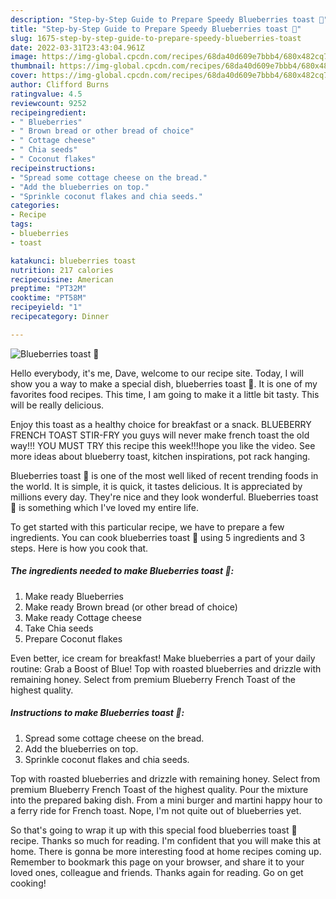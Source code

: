 ```yaml
---
description: "Step-by-Step Guide to Prepare Speedy Blueberries toast 💜"
title: "Step-by-Step Guide to Prepare Speedy Blueberries toast 💜"
slug: 1675-step-by-step-guide-to-prepare-speedy-blueberries-toast
date: 2022-03-31T23:43:04.961Z
image: https://img-global.cpcdn.com/recipes/68da40d609e7bbb4/680x482cq70/blueberries-toast-recipe-main-photo.jpg
thumbnail: https://img-global.cpcdn.com/recipes/68da40d609e7bbb4/680x482cq70/blueberries-toast-recipe-main-photo.jpg
cover: https://img-global.cpcdn.com/recipes/68da40d609e7bbb4/680x482cq70/blueberries-toast-recipe-main-photo.jpg
author: Clifford Burns
ratingvalue: 4.5
reviewcount: 9252
recipeingredient:
- " Blueberries"
- " Brown bread or other bread of choice"
- " Cottage cheese"
- " Chia seeds"
- " Coconut flakes"
recipeinstructions:
- "Spread some cottage cheese on the bread."
- "Add the blueberries on top."
- "Sprinkle coconut flakes and chia seeds."
categories:
- Recipe
tags:
- blueberries
- toast

katakunci: blueberries toast 
nutrition: 217 calories
recipecuisine: American
preptime: "PT32M"
cooktime: "PT58M"
recipeyield: "1"
recipecategory: Dinner

---
```



![Blueberries toast 💜](https://img-global.cpcdn.com/recipes/68da40d609e7bbb4/680x482cq70/blueberries-toast-recipe-main-photo.jpg)

Hello everybody, it's me, Dave, welcome to our recipe site. Today, I will show you a way to make a special dish, blueberries toast 💜. It is one of my favorites food recipes. This time, I am going to make it a little bit tasty. This will be really delicious.

Enjoy this toast as a healthy choice for breakfast or a snack. BLUEBERRY FRENCH TOAST STIR-FRY you guys will never make french toast the old way!!! YOU MUST TRY this recipe this week!!!hope you like the video. See more ideas about blueberry toast, kitchen inspirations, pot rack hanging.

Blueberries toast 💜 is one of the most well liked of recent trending foods in the world. It is simple, it is quick, it tastes delicious. It is appreciated by millions every day. They're nice and they look wonderful. Blueberries toast 💜 is something which I've loved my entire life.


To get started with this particular recipe, we have to prepare a few ingredients. You can cook blueberries toast 💜 using 5 ingredients and 3 steps. Here is how you cook that.

<!--inarticleads1-->

##### The ingredients needed to make Blueberries toast 💜:

1. Make ready  Blueberries
1. Make ready  Brown bread (or other bread of choice)
1. Make ready  Cottage cheese
1. Take  Chia seeds
1. Prepare  Coconut flakes


Even better, ice cream for breakfast! Make blueberries a part of your daily routine: Grab a Boost of Blue! Top with roasted blueberries and drizzle with remaining honey. Select from premium Blueberry French Toast of the highest quality. 

<!--inarticleads2-->

##### Instructions to make Blueberries toast 💜:

1. Spread some cottage cheese on the bread.
1. Add the blueberries on top.
1. Sprinkle coconut flakes and chia seeds.


Top with roasted blueberries and drizzle with remaining honey. Select from premium Blueberry French Toast of the highest quality. Pour the mixture into the prepared baking dish. From a mini burger and martini happy hour to a ferry ride for French toast. Nope, I&#39;m not quite out of blueberries yet. 

So that's going to wrap it up with this special food blueberries toast 💜 recipe. Thanks so much for reading. I'm confident that you will make this at home. There is gonna be more interesting food at home recipes coming up. Remember to bookmark this page on your browser, and share it to your loved ones, colleague and friends. Thanks again for reading. Go on get cooking!
